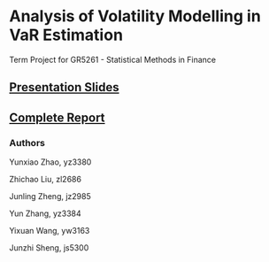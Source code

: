 # Analysis of Volatility Modelling in VaR Estimation
Term Project for GR5261 - Statistical Methods in Finance

## [Presentation Slides](https://github.com/yz3380/Volatility-Modelling-in-VaR-Estimation/blob/master/GR5261_Presentation_Group9.pdf)  

## [Complete Report](https://github.com/yz3380/Volatility-Modelling-in-VaR-Estimation/blob/master/Group9_Project%2BReport.pdf)  

### Authors
Yunxiao Zhao, yz3380

Zhichao Liu, zl2686

Junling Zheng, jz2985

Yun Zhang, yz3384

Yixuan Wang, yw3163

Junzhi Sheng, js5300

